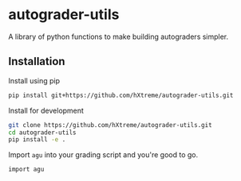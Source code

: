 # autograder-utils

A library of python functions to make building autograders simpler.

## Installation

Install using pip

```sh
pip install git+https://github.com/hXtreme/autograder-utils.git
```

Install for development

```sh
git clone https://github.com/hXtreme/autograder-utils.git
cd autograder-utils
pip install -e .
```

Import `agu` into your grading script and you're good to go.

```sh
import agu
```
